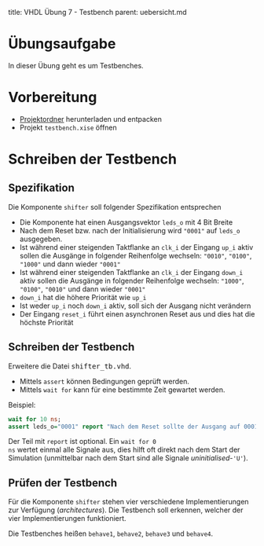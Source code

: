 title: VHDL Übung 7 - Testbench
parent: uebersicht.md

# Übungsaufgabe

In dieser Übung geht es um Testbenches.

# Vorbereitung

* [Projektordner](vhdl_uebung_7.zip) herunterladen und entpacken
* Projekt <code>testbench.xise</code> öffnen

# Schreiben der Testbench
## Spezifikation
Die Komponente <code>shifter</code> soll folgender Spezifikation entsprechen

* Die Komponente hat einen Ausgangsvektor <code>leds_o</code> mit 4 Bit Breite
* Nach dem Reset bzw. nach der Initialisierung wird <code>"0001"</code> auf <code>leds_o</code> ausgegeben.
* Ist während einer steigenden Taktflanke an <code>clk_i</code> der Eingang <code>up_i</code> aktiv sollen die Ausgänge in folgender Reihenfolge wechseln: <code>"0010"</code>, <code>"0100"</code>, <code>"1000"</code> und dann wieder <code>"0001"</code>
* Ist während einer steigenden Taktflanke an <code>clk_i</code> der Eingang <code>down_i</code> aktiv sollen die Ausgänge in folgender Reihenfolge wechseln: <code>"1000"</code>, <code>"0100"</code>, <code>"0010"</code> und dann wieder <code>"0001"</code>
* <code>down_i</code> hat die höhere Priorität wie <code>up_i</code>
* Ist weder <code>up_i</code> noch <code>down_i</code> aktiv, soll sich der Ausgang nicht verändern
* Der Eingang <code>reset_i</code> führt einen asynchronen Reset aus und dies hat die höchste Priorität

## Schreiben der Testbench
Erweitere die Datei <samp>shifter_tb.vhd</samp>.

* Mittels <code>assert</code> können Bedingungen geprüft werden.
* Mittels <code>wait for</code> kann für eine bestimmte Zeit gewartet werden.

Beispiel:

```vhdl
wait for 10 ns;
assert leds_o="0001" report "Nach dem Reset sollte der Ausgang auf 0001 sein";
```

Der Teil mit <code>report</code> ist optional. Ein <code>wait for 0 ns</code> wertet einmal alle Signale aus, dies hilft oft direkt nach dem
Start der Simulation (unmittelbar nach dem Start sind alle Signale *uninitialised*-<code>'U'</code>).

## Prüfen der Testbench
Für die Komponente <code>shifter</code> stehen vier verschiedene Implementierungen zur Verfügung (*architectures*). Die Testbench
soll erkennen, welcher der vier Implementierungen funktioniert.

Die Testbenches heißen <code>behave1</code>, <code>behave2</code>, <code>behave3</code> und <code>behave4</code>.
